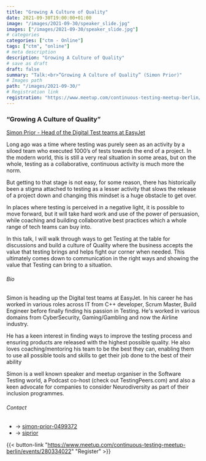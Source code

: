 ```yaml
---
title: "Growing A Culture of Quality"
date: 2021-09-30T19:00:00+01:00
image: "/images/2021-09-30/speaker_slide.jpg"
images: ["/images/2021-09-30/speaker_slide.jpg"]
# categories
categories: ["ctm - Online"]
tags: ["ctm", "online"]
# meta description
description: "Growing A Culture of Quality"
# save as draft
draft: false
summary: "Talk:<br>“Growing A Culture of Quality” (Simon Prior)"
# Images path
path: "/images/2021-09-30/"
# Registration link
registration: "https://www.meetup.com/continuous-testing-meetup-berlin/events/280334022"
---
```


### “Growing A Culture of Quality”
[Simon Prior - Head of the Digital Test teams at EasyJet](https://www.linkedin.com/in/simon-prior-0499372/)

Long ago was a time where testing was purely seen as an activity by a siloed team who executed 
1000’s of tests towards the end of a project. In the modern world, this is still a very real 
situation in some areas, but on the whole, testing as a collaborative, continuous activity is 
much more the norm.

But getting to that stage is not easy, for some reason, there has historically been a stigma 
attached to testing as a lesser activity that slows the release of a project down and changing 
this mindset is a huge obstacle to get over.

In places where testing is perceived in a negative light, it is possible to move forward, but 
it will take hard work and use of the power of persuasion, while coaching and building collaborative 
best practices which a whole range of tech teams can buy into.

In this talk, I will walk through ways to get Testing at the table for discussions and build a 
culture of Quality where the business accepts the value that testing brings and helps fight our 
corner when needed. This ultimately comes down to communication in the right ways and showing 
the value that Testing can bring to a situation.

###### Bio
Simon is heading up the Digital test teams at EasyJet. In his career he has worked 
in various roles across IT from C++ developer, Scrum Master, Build Engineer before 
finally finding his passion in Testing. He's worked in various domains from 
CyberSecurity, Gaming/Gambling and now the Airline industry.

He has a keen interest in finding ways to improve the testing process and ensuring 
products are released with the highest possible quality. He also loves coaching/mentoring 
his team to be the best they can, enabling them to use all possible tools and skills 
to get their job done to the best of their ability

Simon is a well known speaker and meetup organiser in the Software Testing world, 
a Podcast co-host (check out TestingPeers.com) and also a keen advocate for companies 
to consider Neurodiversity as part of their inclusion programmes.


###### Contact
- <i class="fa fa-linkedin"></i> -> [simon-prior-0499372](https://www.linkedin.com/in/simon-prior-0499372/)
- <i class="fa fa-twitter"></i> -> [siprior](https://twitter.com/siprior)


{{< button-link "https://www.meetup.com/continuous-testing-meetup-berlin/events/280334022" "Register" >}}
